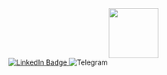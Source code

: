 <div id="header" align="center">
  <img src="https://media.giphy.com/media/M9gbBd9nbDrOTu1Mqx/giphy.gif" width="100"/>
</div>
<div id="badges">
  <a href="www.linkedin.com/in/vladyslav-mashyrov-009156263">
    <img src="https://img.shields.io/badge/LinkedIn-blue?style=for-the-badge&logo=linkedin&logoColor=white" alt="LinkedIn Badge"/>
  </a>
  <a>
    <img src="https://github.com/badges/shields/assets/10694593/c5c5acc3-f434-4a8d-a834-6d94a7ffb45a" alt="Telegram"/>
  </a>
</div>
